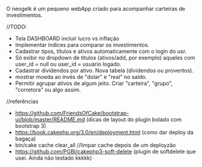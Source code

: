 O neogelk é um pequeno webApp criado para acompanhar carteiras de investimentos.

//TODO:
- Tela DASHBOARD incluir lucro vs inflação
- Implementar índices para comparar os investimentos.
- Cadastrar tipos, títulos e ativos automaticamente com o login do usr.
- Só exibir no dropdown de títulos (ativos/add, por exemplo) aqueles com user_id = null ou user_id = usuário logado.
- Cadastrar dividendos por ativo. Nova tabela (dividendos ou proventos).
- mostrar moeda ao invés de "dolar" e "real" no saldo.
- Permitir agrupar ativos de algum jeito. Criar "carteira", "grupo", "corretora" ou algo assim.

//referências
- https://github.com/FriendsOfCake/bootstrap-ui/blob/master/README.md (dicas de layout do plugin bolado com bootstrap 3)
- https://book.cakephp.org/3.0/en/deployment.html (como dar deploy da bagaça)
- bin/cake cache clear_all //limpar cache depois de um deployzão
- https://github.com/PGBI/cakephp3-soft-delete (plugin de softdelete que usei. Ainda não testado kkkkk)
